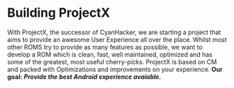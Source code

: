 # Building ProjectX

With ProjectX, the successor of CyanHacker, we are starting a project that aims to provide an awesome User Experience all over the place. Whilst most other ROMS try to provide as many features as possible, we want to develop a ROM which is clean, fast, well maintained, optimized and has some of the greatest, most useful cherry-picks.
ProjectX is based on CM and packed with Optimizations and improvements on your experience.
**Our goal:** ***Provide the best Android experience avaiable.***

